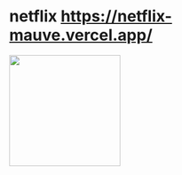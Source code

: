 # netflix https://netflix-mauve.vercel.app/
<img src="https://beatrizoliveiraferreira.github.io/netflix/img/anne_com_e2.jpg" width= 200/>

